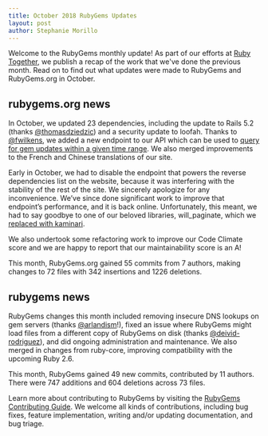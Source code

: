 ```yaml
---
title: October 2018 RubyGems Updates
layout: post
author: Stephanie Morillo
---
```


Welcome to the RubyGems monthly update! As part of our efforts at [Ruby Together](http://rubytogether.org), we publish a recap of the work that we've done the previous month. Read on to find out what updates were made to RubyGems and RubyGems.org in October.

## rubygems.org news

In October, we updated 23 dependencies, including the update to Rails 5.2 (thanks [@thomasdziedzic](https://github.com/thomasdziedzic)) and a security update to loofah. Thanks to [@fwilkens](https://github.com/fwilkens), we added a new endpoint to our API which can be used to [query for gem updates within a given time range](https://guides.rubygems.org/rubygems-org-api/#get---apiv1timeframe_versionsjson). We also merged improvements to the French and Chinese translations of our site.

Early in October, we had to disable the endpoint that powers the reverse dependencies list on the website, because it was interfering with the stability of the rest of the site. We sincerely apologize for any inconvenience. We’ve since done significant work to improve that endpoint’s performance, and it is back online. Unfortunately, this meant, we had to say goodbye to one of our beloved libraries, will\_paginate, which we [replaced with kaminari](https://github.com/rubygems/rubygems.org/pull/1807).

We also undertook some refactoring work to improve our Code Climate score and we are happy to report that our maintainability score is an A!

This month, RubyGems.org gained 55 commits from 7 authors, making changes to 72 files with 342 insertions and 1226 deletions.

## rubygems news

RubyGems changes this month included removing insecure DNS lookups on gem servers (thanks [@arlandism](https://github.com/arlandism)!), fixed an issue where RubyGems might load files from a different copy of RubyGems on disk (thanks [@deivid-rodriguez](https://github.com/deivid-rodriguez)), and did ongoing administration and maintenance. We also merged in changes from ruby-core, improving compatibility with the upcoming Ruby 2.6.

This month, RubyGems gained 49 new commits, contributed by 11 authors. There were 747 additions and 604 deletions across 73 files.

Learn more about contributing to RubyGems by visiting the [RubyGems Contributing Guide](https://github.com/rubygems/rubygems/blob/master/CONTRIBUTING.rdoc#how-to-contribute). We welcome all kinds of contributions, including bug fixes, feature implementation, writing and/or updating documentation, and bug triage.
